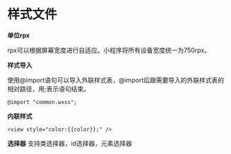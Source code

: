 样式文件
===================

**单位rpx**

rpx可以根据屏幕宽度进行自适应。小程序将所有设备宽度统一为750rpx。

**样式导入**

使用@import语句可以导入外联样式表，@import后跟需要导入的外联样式表的相对路径，用;表示语句结束。

    @import "common.wxss";

**内联样式**

    <view style="color:{{color}};" />

**选择器**
支持类选择器，id选择器，元素选择器

